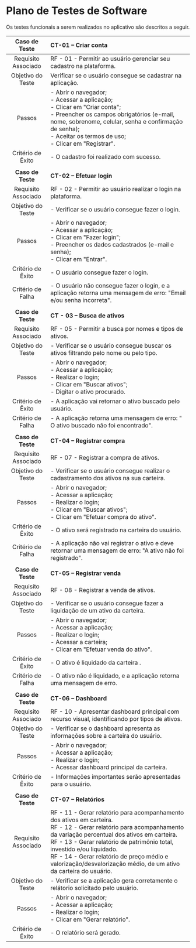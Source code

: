 # Plano de Testes de Software

Os testes funcionais a serem realizados no aplicativo são descritos a seguir.

 
| **Caso de Teste** | **CT-01 – Criar conta** 	|
| :---: | :--- |
| Requisito Associado | RF - 01 - Permitir ao usuário gerenciar seu cadastro na plataforma. |
| Objetivo do Teste | Verificar se o usuário consegue se cadastrar na aplicação. |
| Passos | - Abrir o navegador; <br> - Acessar a aplicação; <br> - Clicar em "Criar conta";  <br> - Preencher os campos obrigatórios (e-mail, nome, sobrenome, celular,  senha e confirmação de senha); <br> - Aceitar os termos de uso; <br> - Clicar em "Registrar". |
|Critério de Êxito | - O cadastro foi realizado com sucesso. |
|  	|  	|
| **Caso de Teste** | **CT-02 – Efetuar login** |
| Requisito Associado | RF - 02 - Permitir ao usuário realizar o login na plataforma. |
| Objetivo do Teste | - Verificar se o usuário consegue fazer o login. |
| Passos | - Abrir o navegador; <br> - Acessar a aplicação; <br> - Clicar em "Fazer login";  <br> - Preencher os dados cadastrados (e-mail e senha); <br> - Clicar em "Entrar". |
|Critério de Êxito | - O usuário consegue fazer o login. |
|Critério de Falha | - O usuário não consegue fazer o login, e a aplicação retorna uma mensagem de erro: "Email e/ou senha incorreta". |
|  	|  	|
| **Caso de Teste** | **CT - 03 – Busca de ativos** |
| Requisito Associado | RF - 05 - Permitir a busca por nomes e tipos de ativos. |
| Objetivo do Teste | - Verificar se o usuário consegue buscar os ativos filtrando pelo nome ou pelo tipo. |
| Passos | - Abrir o navegador; <br> - Acessar a aplicação; <br> - Realizar o login;  <br> - Clicar em "Buscar ativos"; <br> - Digitar o ativo procurado.|
|Critério de Êxito | - A aplicação vai retornar o ativo buscado pelo usuário. |
|Critério de Falha | - A aplicação retorna uma mensagem de erro: " O ativo buscado não foi encontrado". |
|  	|  	|
| **Caso de Teste** | **CT-04 – Registrar compra** |
| Requisito Associado | RF - 07 - Registrar a compra de ativos. |
| Objetivo do Teste | - Verificar se o usuário consegue realizar o cadastramento dos ativos na sua carteira. |
| Passos | - Abrir o navegador; <br> - Acessar a aplicação; <br> - Realizar o login;  <br> - Clicar em "Buscar ativos"; <br> - Clicar em "Efetuar compra do ativo". |
|Critério de Êxito | - O ativo será registrado na carteira do usuário. |
|Critério de Falha | - A aplicação não vai registrar o ativo e deve retornar uma mensagem de erro: "A ativo não foi registrado". |
|  	|  	|
| **Caso de Teste** | **CT-05 – Registrar venda** |
| Requisito Associado | RF - 08 - Registrar a venda de ativos. |
| Objetivo do Teste | - Verificar se o usuário consegue fazer a liquidação de um ativo da carteira. |
| Passos | - Abrir o navegador; <br> - Acessar a aplicação; <br> - Realizar o login;  <br> - Acessar a carteira; <br> - Clicar em "Efetuar venda do ativo". |
|Critério de Êxito | - O ativo é liquidado da carteira . |
|Critério de Falha | - O ativo não é liquidado, e a aplicação retorna uma mensagem de erro. |
|  	|  	|
| **Caso de Teste** | **CT-06 – Dashboard** |
| Requisito Associado | RF - 10 - Apresentar dashboard principal com recurso visual, identificando por tipos de ativos. |
| Objetivo do Teste | - Verificar se o dashboard apresenta as informações sobre a carteira do usuário. |
| Passos | - Abrir o navegador; <br> - Acessar a aplicação; <br> - Realizar o login;  <br> - Acessar dashboard principal da carteira. |
|Critério de Êxito | - Informações importantes serão apresentadas para o usuário. |
|  	|  	|
| **Caso de Teste** | **CT-07 – Relatórios** |
| Requisito Associado | RF - 11 - Gerar relatório para acompanhamento dos ativos em carteira. <br> RF - 12 - Gerar relatório para acompanhamento da variação percentual dos ativos em carteira. <br> RF - 13 - Gerar relatório de patrimônio total, investido e/ou liquidado. <br> RF - 14 - Gerar relatório de preço médio e valorização/desvalorização médio, de um ativo da carteira do usuário. |
| Objetivo do Teste | - Verificar se a aplicação gera corretamente o relátorio solicitado pelo usuário. |
| Passos | - Abrir o navegador; <br> - Acessar a aplicação; <br> - Realizar o login;  <br> - Clicar em "Gerar relatório". |
|Critério de Êxito | - O relatório será gerado. |

